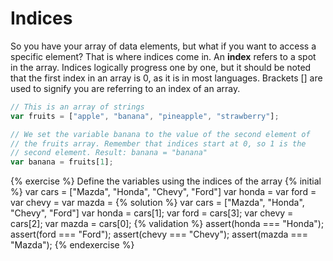 # Indices

So you have your array of data elements, but what if you want to access a specific element? That is where indices come in. An **index** refers to a spot in the array. Indices logically progress one by one, but it should be noted that the first index in an array is 0, as it is in most languages. Brackets [] are used to signify you are referring to an index of an array.

```javascript
// This is an array of strings
var fruits = ["apple", "banana", "pineapple", "strawberry"];

// We set the variable banana to the value of the second element of
// the fruits array. Remember that indices start at 0, so 1 is the
// second element. Result: banana = "banana"
var banana = fruits[1];
```

{% exercise %}
Define the variables using the indices of the array
{% initial %}
var cars = ["Mazda", "Honda", "Chevy", "Ford"]
var honda =
var ford =
var chevy =
var mazda =
{% solution %}
var cars = ["Mazda", "Honda", "Chevy", "Ford"]
var honda = cars[1];
var ford = cars[3];
var chevy = cars[2];
var mazda = cars[0];
{% validation %}
assert(honda === "Honda");
assert(ford === "Ford");
assert(chevy === "Chevy");
assert(mazda === "Mazda");
{% endexercise %}
